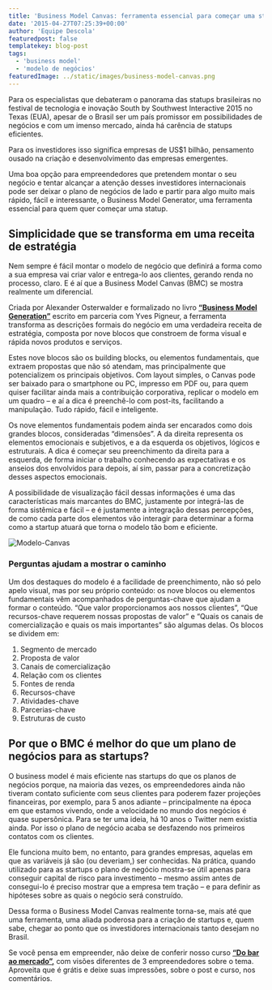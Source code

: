 ```yaml
---
title: 'Business Model Canvas: ferramenta essencial para começar uma startup'
date: '2015-04-27T07:25:39+00:00'
author: 'Equipe Descola'
featuredpost: false
templatekey: blog-post
tags:
  - 'business model'
  - 'modelo de negócios'
featuredImage: ../static/images/business-model-canvas.png
---
```


Para os especialistas que debateram o panorama das statups brasileiras no festival de tecnologia e inovação South by Southwest Interactive 2015 no Texas (EUA), apesar de o Brasil ser um país promissor em possibilidades de negócios e com um imenso mercado, ainda há carência de statups eficientes.

Para os investidores isso significa empresas de US$1 bilhão, pensamento ousado na criação e desenvolvimento das empresas emergentes.

Uma boa opção para empreendedores que pretendem montar o seu negócio e tentar alcançar a atenção desses investidores internacionais pode ser deixar o plano de negócios de lado e partir para algo muito mais rápido, fácil e interessante, o Business Model Generator, uma ferramenta essencial para quem quer começar uma statup.

## **Simplicidade que se transforma em uma receita de estratégia**

Nem sempre é fácil montar o modelo de negócio que definirá a forma como a sua empresa vai criar valor e entrega-lo aos clientes, gerando renda no processo, claro. E é aí que a Business Model Canvas (BMC) se mostra realmente um diferencial.

Criada por Alexander Osterwalder e formalizado no livro [**“Business Model Generation”**](http://www.saraiva.com.br/inovacao-em-modelos-de-negocios-business-model-generation-3545422.html?pac_id=25371&utm_source=buscape&utm_medium=comparador&utm_campaign=cpc_Livros-3545422_25371& 'Livro BMGeneration') escrito em parceria com Yves Pigneur, a ferramenta transforma as descrições formais do negócio em uma verdadeira receita de estratégia, composta por nove blocos que constroem de forma visual e rápida novos produtos e serviços.

Estes nove blocos são os building blocks, ou elementos fundamentais, que extraem propostas que não só atendam, mas principalmente que potencializem os principais objetivos. Com layout simples, o Canvas pode ser baixado para o smartphone ou PC, impresso em PDF ou, para quem quiser facilitar ainda mais a contribuição corporativa, replicar o modelo em um quadro – e aí a dica é preenchê-lo com post-its, facilitando a manipulação. Tudo rápido, fácil e inteligente.

Os nove elementos fundamentais podem ainda ser encarados como dois grandes blocos, consideradas “dimensões”. A da direita representa os elementos emocionais e subjetivos, e a da esquerda os objetivos, lógicos e estruturais. A dica é começar seu preenchimento da direita para a esquerda, de forma iniciar o trabalho conhecendo as expectativas e os anseios dos envolvidos para depois, aí sim, passar para a concretização desses aspectos emocionais.

A possibilidade de visualização fácil dessas informações é uma das características mais marcantes do BMC, justamente por integrá-las de forma sistêmica e fácil – e é justamente a integração dessas percepções, de como cada parte dos elementos vão interagir para determinar a forma como a startup atuará que torna o modelo tão bom e eficiente.

![Modelo-Canvas](http://s3-sa-east-1.amazonaws.com/drops-cdn/drops-new/wp-content/uploads/2015/04/27072539/Modelo-Canvas-1024x757.jpg)

### **Perguntas ajudam a mostrar o caminho**

Um dos destaques do modelo é a facilidade de preenchimento, não só pelo apelo visual, mas por seu próprio conteúdo: os nove blocos ou elementos fundamentais vêm acompanhados de perguntas-chave que ajudam a formar o conteúdo. “Que valor proporcionamos aos nossos clientes”, “Que recursos-chave requerem nossas propostas de valor” e “Quais os canais de comercialização e quais os mais importantes” são algumas delas. Os blocos se dividem em:

1. Segmento de mercado
2. Proposta de valor
3. Canais de comercialização
4. Relação com os clientes
5. Fontes de renda
6. Recursos-chave
7. Atividades-chave
8. Parcerias-chave
9. Estruturas de custo

## **Por que o BMC é melhor do que um plano de negócios para as startups?**

O business model é mais eficiente nas startups do que os planos de negócios porque, na maioria das vezes, os empreendedores ainda não tiveram contato suficiente com seus clientes para poderem fazer projeções financeiras, por exemplo, para 5 anos adiante – principalmente na época em que estamos vivendo, onde a velocidade no mundo dos negócios é quase supersônica. Para se ter uma ideia, há 10 anos o Twitter nem existia ainda. Por isso o plano de negócio acaba se desfazendo nos primeiros contatos com os clientes.

Ele funciona muito bem, no entanto, para grandes empresas, aquelas em que as variáveis já são (ou deveriam,) ser conhecidas. Na prática, quando utilizado para as startups o plano de negócio mostra-se útil apenas para conseguir capital de risco para investimento – mesmo assim antes de consegui-lo é preciso mostrar que a empresa tem tração – e para definir as hipóteses sobre as quais o negócio será construído.

Dessa forma o Business Model Canvas realmente torna-se, mais até que uma ferramenta, uma aliada poderosa para a criação de startups e, quem sabe, chegar ao ponto que os investidores internacionais tanto desejam no Brasil.

Se você pensa em empreender, não deixe de conferir nosso curso **<span style="text-decoration: underline;">[“Do bar ao mercado”](http://descola.org/curso/1/do-bar-ao-mercado 'Do Bar ao Mercado'),</span>** com visões diferentes de 3 empreendedores sobre o tema. Aproveita que é grátis e deixe suas impressões, sobre o post e curso, nos comentários.

<div class="hidden-sm"><script>// <![CDATA[
(function(t,e,c,o){var n,s,p;t.SMCX=t.SMCX||[],e.getElementById(o)||(n=e.getElementsByTagName(c),s=n[n.length-1],p=e.createElement(c),p.type="text/javascript",p.async=!0,p.id=o,p.src=["https:"===location.protocol?"https://":"http://","widget.surveymonkey.com/collect/website/js/G60YJSke6L1RPtJg9DuxEtJ1pr32Ip5gcm6by97fAPb9VWkopcx0_2Fd_2BWPSZe_2FWKa.js"].join(""),s.parentNode.insertBefore(p,s))})(window,document,"script","smcx-sdk");
// ]]></script></div>
